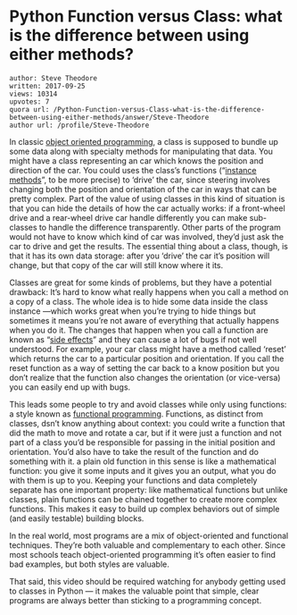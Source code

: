# Python Function versus Class: what is the difference between using either methods?

	author: Steve Theodore
	written: 2017-09-25
	views: 10314
	upvotes: 7
	quora url: /Python-Function-versus-Class-what-is-the-difference-between-using-either-methods/answer/Steve-Theodore
	author url: /profile/Steve-Theodore


In classic [object oriented programming](https://code.tutsplus.com/articles/python-from-scratch-object-oriented-programming--net-21476), a class is supposed to bundle up some data along with specialty methods for manipulating that data. You might have a class representing an car which knows the position and direction of the car. You could uses the class’s functions (“[instance methods](http://metapython.blogspot.com/2010/11/python-instance-methods-how-are-they.html)”, to be more precise) to ‘drive’ the car, since steering involves changing both the position and orientation of the car in ways that can be pretty complex. Part of the value of using classes in this kind of situation is that you can hide the details of how the car actually works: if a front-wheel drive and a rear-wheel drive car handle differently you can make sub-classes to handle the difference transparently. Other parts of the program would not have to know which kind of car was involved, they’d just ask the car to drive and get the results. The essential thing about a class, though, is that it has its own data storage: after you ‘drive’ the car it’s position will change, but that copy of the car will still know where it its.

Classes are great for some kinds of problems, but they have a potential drawback: It’s hard to know what really happens when you call a method on a copy of a class. The whole idea is to hide some data inside the class instance —which works great when you’re trying to hide things but sometimes it means you’re not aware of everything that actually happens when you do it. The changes that happen when you call a function are known as “[side effects](https://en.wikipedia.org/wiki/Side_effect_(computer_science))” and they can cause a lot of bugs if not well understood. For example, your car class might have a method called ‘reset’ which returns the car to a particular position and orientation. If you call the reset function as a way of setting the car back to a know position but you don’t realize that the function also changes the orientation (or vice-versa) you can easily end up with bugs.

This leads some people to try and avoid classes while only using functions: a style known as [functional programming](https://www.ibm.com/developerworks/library/l-prog/index.html). Functions, as distinct from classes, dsn’t know anything about context: you could write a function that did the math to move and rotate a car, but if it were just a function and not part of a class you’d be responsible for passing in the initial position and orientation. You’d also have to take the result of the function and do something with it. a plain old function in this sense is like a mathematical function: you give it some inputs and it gives you an output, what you do with them is up to you. Keeping your functions and data completely separate has one important property: like mathematical functions but unlike classes, plain functions can be chained together to create more complex functions. This makes it easy to build up complex behaviors out of simple (and easily testable) building blocks.

In the real world, most programs are a mix of object-oriented and functional techniques. They’re both valuable and complementary to each other. Since most schools teach object-oriented programming it’s often easier to find bad examples, but both styles are valuable.



That said, this video should be required watching for anybody getting used to classes in Python — it makes the valuable point that simple, clear programs are always better than sticking to a programming concept.



